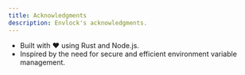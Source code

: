 ```yaml
---
title: Acknowledgments
description: Envlock's acknowledgments.
---
```


- Built with ❤️ using Rust and Node.js.
- Inspired by the need for secure and efficient environment variable management.

